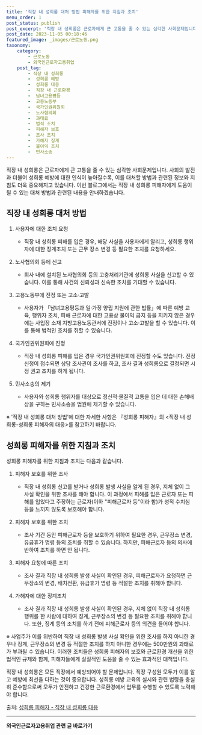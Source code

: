 ```yaml
---
title: '직장 내 성희롱 대처 방법 피해자를 위한 지침과 조치'
menu_order: 1
post_status: publish
post_excerpt: '직장 내 성희롱은 근로자에게 큰 고통을 줄 수 있는 심각한 사회문제입니다. 사회의 발전과 더불어 성희롱 예방에 대한 인식이 높아질수록, 이를 대처할 방법과 관련된 정보와 지침도 더욱 중요해지고 있습니다. 이번 블로그에서는 직장 내 성희롱 피해자에게 도움이 될 수 있는 대처 방법과 관련된 내용을 안내하겠습니다.'
post_date: 2023-11-05 00:18:46
featured_image: _images/근로노동.png
taxonomy:
    category:
        - 근로노동
        - 외국인근로자고용취업
    post_tag:
        - 직장 내 성희롱
        -  성희롱 예방
        -  성희롱 대응
        -  직장 내 근로환경
        -  남녀고용평등
        -  고용노동부
        -  국가인권위원회
        -  노사협의회
        -  과태료
        -  법적 조치
        -  피해자 보호
        -  조사 조치
        -  가해자 징계
        -  불이익 조치
        -  민사소송
---
```



직장 내 성희롱은 근로자에게 큰 고통을 줄 수 있는 심각한 사회문제입니다. 사회의 발전과 더불어 성희롱 예방에 대한 인식이 높아질수록, 이를 대처할 방법과 관련된 정보와 지침도 더욱 중요해지고 있습니다. 이번 블로그에서는 직장 내 성희롱 피해자에게 도움이 될 수 있는 대처 방법과 관련된 내용을 안내하겠습니다.

## 직장 내 성희롱 대처 방법

1. 사용자에 대한 조치 요청
   - 직장 내 성희롱 피해를 입은 경우, 해당 사실을 사용자에게 알리고, 성희롱 행위자에 대한 징계조치 또는 근무 장소 변경 등 필요한 조치를 요청하세요.
  
2. 노사협의회 등에 신고
   - 회사 내에 설치된 노사협의회 등의 고충처리기관에 성희롱 사실을 신고할 수 있습니다. 이를 통해 사건의 신뢰성과 신속한 조치를 기대할 수 있습니다.
  
3. 고용노동부에 진정 또는 고소·고발
   - 사용자가 「남녀고용평등과 일·가정 양립 지원에 관한 법률」에 따른 예방 교육, 행위자 조치, 피해 근로자에 대한 고용상 불이익 금지 등을 지키지 않은 경우에는 사업장 소재 지방고용노동관서에 진정이나 고소·고발을 할 수 있습니다. 이를 통해 법적인 조치를 취할 수 있습니다.

4. 국가인권위원회에 진정
   - 직장 내 성희롱 피해를 입은 경우 국가인권위원회에 진정할 수도 있습니다. 진정 신청이 접수되면 상담 조사관이 조사를 하고, 조사 결과 성희롱으로 결정되면 시정 권고 조치를 하게 됩니다.

5. 민사소송의 제기
   - 사용자와 성희롱 행위자를 대상으로 정신적·물질적 고통을 입은 데 대한 손해배상을 구하는 민사소송을 법원에 제기할 수 있습니다.

※ '직장 내 성희롱 대처 방법'에 대한 자세한 사항은 『성희롱 피해자』의 <직장 내 성희롱-성희롱 피해자의 대응>를 참고하기 바랍니다.

## 성희롱 피해자를 위한 지침과 조치

성희롱 피해자를 위한 지침과 조치는 다음과 같습니다.

1. 피해자 보호를 위한 조사
   - 직장 내 성희롱 신고를 받거나 성희롱 발생 사실을 알게 된 경우, 지체 없이 그 사실 확인을 위한 조사를 해야 합니다. 이 과정에서 피해를 입은 근로자 또는 피해를 입었다고 주장하는 근로자(이하 "피해근로자 등"이라 함)가 성적 수치심 등을 느끼지 않도록 보호해야 합니다.

2. 피해자 보호를 위한 조치
   - 조사 기간 동안 피해근로자 등을 보호하기 위하여 필요한 경우, 근무장소 변경, 유급휴가 명령 등의 조치를 취할 수 있습니다. 하지만, 피해근로자 등의 의사에 반하여 조치를 하면 안 됩니다.

3. 피해자 요청에 따른 조치
   - 조사 결과 직장 내 성희롱 발생 사실이 확인된 경우, 피해근로자가 요청하면 근무장소의 변경, 배치전환, 유급휴가 명령 등 적절한 조치를 취해야 합니다.

4. 가해자에 대한 징계조치
   - 조사 결과 직장 내 성희롱 발생 사실이 확인된 경우, 지체 없이 직장 내 성희롱 행위를 한 사람에 대하여 징계, 근무장소의 변경 등 필요한 조치를 취해야 합니다. 또한, 징계 등의 조치를 하기 전에 피해근로자 등의 의견을 들어야 합니다.

※ 사업주가 이를 위반하여 직장 내 성희롱 발생 사실 확인을 위한 조사를 하지 아니한 경우나 징계, 근무장소의 변경 등 적절한 조치를 하지 아니한 경우에는 500만원의 과태료가 부과될 수 있습니다. 이러한 조치들은 성희롱 피해자의 보호와 근로환경 개선을 위한 법적인 규제와 함께, 피해자들에게 실질적인 도움을 줄 수 있는 효과적인 대책입니다.

직장 내 성희롱은 모든 직장에서 예방되어야 할 문제입니다. 직장 구성원 모두가 이를 알고 예방에 최선을 다하는 것이 중요합니다. 성희롱 예방 교육의 실시와 관련 법령을 충실히 준수함으로써 모두가 안전하고 건강한 근로환경에서 업무를 수행할 수 있도록 노력해야 합니다.

출처: [성희롱 피해자 - 직장 내 성희롱 대응](https://example.com)
<!-- wp:separator -->
<hr class="wp-block-separator has-alpha-channel-opacity"/>
<!-- /wp:separator -->

<!-- wp:group {"backgroundColor":"base","layout":{"type":"constrained"}} -->
<div class="wp-block-group has-base-background-color has-background"><!-- wp:paragraph {"align":"center","fontSize":"medium"} -->
<p class="has-text-align-center has-large-font-size"><strong>외국인근로자고용취업 관련 글 바로가기</strong></p>
<!-- /wp:paragraph -->


<!-- wp:latest-posts
{"categories":[{"id":10884,"count":19,"description":"","link":"https://uknowlaw.com/category/%ec%99%b8%ea%b5%ad%ec%9d%b8%ea%b7%bc%eb%a1%9c%ec%9e%90%ea%b3%a0%ec%9a%a9%ec%b7%a8%ec%97%85/","name":"외국인근로자고용취업","slug":"외국인근로자고용취업","taxonomy":"category","parent":0,"meta":[],"_links":{"self":[{"href":"https://uknowlaw.com/wp-json/wp/v2/categories/10884"}],"collection":[{"href":"https://uknowlaw.com/wp-json/wp/v2/categories"}],"about":[{"href":"https://uknowlaw.com/wp-json/wp/v2/taxonomies/category"}],"wp:post_type":[{"href":"https://uknowlaw.com/wp-json/wp/v2/posts?categories=10884"}],"curies":[{"name":"wp","href":"https://api.w.org/{rel}","templated":true}]}}],"postsToShow":100,"excerptLength":28,"postLayout":"grid","columns":2,"featuredImageAlign":"left","featuredImageSizeSlug":"large","fontSize":"small"} /--></div>
<!-- /wp:group -->